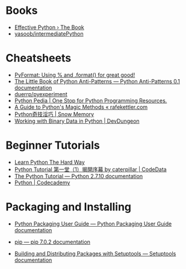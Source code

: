 # Books

* [Effective Python › The Book](http://www.effectivepython.com/)
* [yasoob/intermediatePython](https://github.com/yasoob/intermediatePython)

# Cheatsheets

* [PyFormat: Using % and .format() for great good!](http://pyformat.info)
* [The Little Book of Python Anti-Patterns — Python Anti-Patterns 0.1
  documentation](http://docs.quantifiedcode.com/python-anti-patterns/index.html)
* [duerrp/pyexperiment](https://github.com/duerrp/pyexperiment)
* [Python Pedia | One Stop for Python Programming Resources.](https://pythonpedia.com/)
* [A Guide to Python's Magic Methods « rafekettler.com](http://www.rafekettler.com/magicmethods.html)
* [Python奇技淫巧 | Snow Memory](http://andrewliu.in/2015/11/14/Python%E5%A5%87%E6%8A%80%E6%B7%AB%E5%B7%A7/)
* [Working with Binary Data in Python | DevDungeon](http://www.devdungeon.com/content/working-binary-data-python)

# Beginner Tutorials

* [Learn Python The Hard Way](http://learnpythonthehardway.org/book/)
* [Python Tutorial 第一堂（1）揭開序幕 by caterpillar | CodeData](http://www.codedata.com.tw/python/python-tutorial-the-1st-class-1-preface)
* [The Python Tutorial — Python 2.7.10 documentation](https://docs.python.org/2/tutorial/)
* [Python | Codecademy](https://www.codecademy.com/en/tracks/python)

# Packaging and Installing

* [Python Packaging User Guide — Python Packaging User Guide
documentation](https://packaging.python.org/en/latest/index.html)

* [pip — pip 7.0.2 documentation](https://pip.pypa.io/en/stable/)

* [Building and Distributing Packages with Setuptools — Setuptools
documentation](http://pythonhosted.org/setuptools/setuptools.html)

